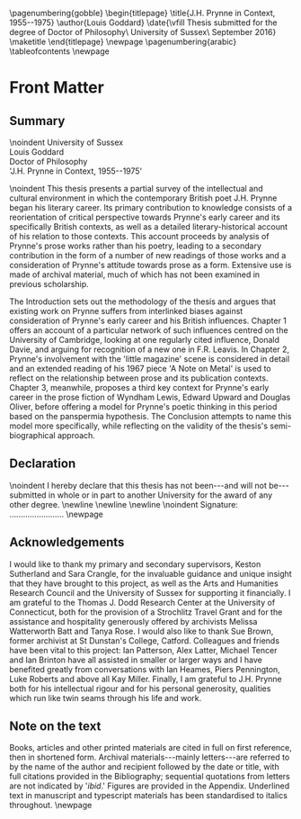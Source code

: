 \pagenumbering{gobble}
\begin{titlepage}
\title{J.H. Prynne in Context, 1955--1975}
\author{Louis Goddard}
\date{\vfill Thesis submitted for the degree of Doctor of Philosophy\\
    University of Sussex\\
    September 2016}
\maketitle
\end{titlepage}
\newpage
\pagenumbering{arabic}
\tableofcontents
\newpage

# Front Matter

## Summary

\noindent University of Sussex  
Louis Goddard  
Doctor of Philosophy  
'J.H. Prynne in Context, 1955--1975'

\noindent This thesis presents a partial survey of the intellectual and cultural environment in which the contemporary British poet J.H. Prynne began his literary career. Its primary contribution to knowledge consists of a reorientation of critical perspective towards Prynne's early career and its specifically British contexts, as well as a detailed literary-historical account of his relation to those contexts. This account proceeds by analysis of Prynne's prose works rather than his poetry, leading to a secondary contribution in the form of a number of new readings of those works and a consideration of Prynne's attitude towards prose as a form. Extensive use is made of archival material, much of which has not been examined in previous scholarship.

The Introduction sets out the methodology of the thesis and argues that existing work on Prynne suffers from interlinked biases against consideration of Prynne's early career and his British influences. Chapter 1 offers an account of a particular network of such influences centred on the University of Cambridge, looking at one regularly cited influence, Donald Davie, and arguing for recognition of a new one in F.R. Leavis. In Chapter 2, Prynne's involvement with the 'little magazine' scene is considered in detail and an extended reading of his 1967 piece 'A Note on Metal' is used to reflect on the relationship between prose and its publication contexts. Chapter 3, meanwhile, proposes a third key context for Prynne's early career in the prose fiction of Wyndham Lewis, Edward Upward and Douglas Oliver, before offering a model for Prynne's poetic thinking in this period based on the panspermia hypothesis. The Conclusion attempts to name this model more specifically, while reflecting on the validity of the thesis's semi-biographical approach.


## Declaration

\noindent I hereby declare that this thesis has not been---and will not be---submitted in whole or in part to another University for the award of any other degree.
\newline
\newline
\newline
\noindent Signature: ........................
\newpage

## Acknowledgements

I would like to thank my primary and secondary supervisors, Keston Sutherland and Sara Crangle, for the invaluable guidance and unique insight that they have brought to this project, as well as the Arts and Humanities Research Council and the University of Sussex for supporting it financially. I am grateful to the Thomas J. Dodd Research Center at the University of Connecticut, both for the provision of a Strochlitz Travel Grant and for the assistance and hospitality generously offered by archivists Melissa Watterworth Batt and Tanya Rose. I would also like to thank Sue Brown, former archivist at St Dunstan's College, Catford. Colleagues and friends have been vital to this project: Ian Patterson, Alex Latter, Michael Tencer and Ian Brinton have all assisted in smaller or larger ways and I have benefited greatly from conversations with Ian Heames, Piers Pennington, Luke Roberts and above all Kay Miller. Finally, I am grateful to J.H. Prynne both for his intellectual rigour and for his personal generosity, qualities which run like twin seams through his life and work.


## Note on the text

Books, articles and other printed materials are cited in full on first reference, then in shortened form. Archival materials---mainly letters---are referred to by the name of the author and recipient followed by the date or title, with full citations provided in the Bibliography; sequential quotations from letters are not indicated by '*ibid*.' Figures are provided in the Appendix. Underlined text in manuscript and typescript materials has been standardised to italics throughout.
\newpage

